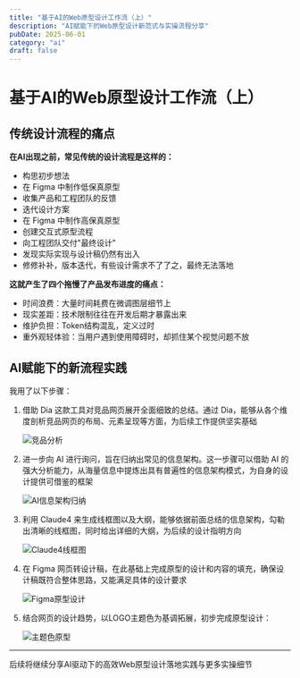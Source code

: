 ```yaml
---
title: "基于AI的Web原型设计工作流（上）"
description: "AI赋能下的Web原型设计新范式与实操流程分享"
pubDate: 2025-06-01
category: "ai"
draft: false
---
```


# 基于AI的Web原型设计工作流（上）

## 传统设计流程的痛点

**在AI出现之前，常见传统的设计流程是这样的：**

- 构思初步想法
- 在 Figma 中制作低保真原型
- 收集产品和工程团队的反馈
- 迭代设计方案
- 在 Figma 中制作高保真原型
- 创建交互式原型流程
- 向工程团队交付"最终设计"
- 发现实际实现与设计稿仍然有出入
- 修修补补，版本迭代，有些设计需求不了了之，最终无法落地

**这就产生了四个拖慢了产品发布进度的痛点：**

- 时间浪费：大量时间耗费在微调图层细节上
- 现实差距：技术限制往往在开发后期才暴露出来
- 维护负担：Token结构混乱，定义过时
- 重外观轻体验：当用户遇到使用障碍时，却抓住某个视觉问题不放

## AI赋能下的新流程实践

我用了以下步骤：

1. 借助 Dia 这款工具对竞品网页展开全面细致的总结。通过 Dia，能够从各个维度剖析竞品网页的布局、元素呈现等方面，为后续工作提供坚实基础

   ![竞品分析](/images/blog/AI-Web-Prototype-Workflow-1-image.png)

2. 进一步向 AI 进行询问，旨在归纳出常见的信息架构。这一步骤可以借助 AI 的强大分析能力，从海量信息中提炼出具有普遍性的信息架构模式，为自身的设计提供可借鉴的框架

   ![AI信息架构归纳](/images/blog/AI-Web-Prototype-Workflow-1-screenshot.png)

3. 利用 Claude4 来生成线框图以及大纲，能够依据前面总结的信息架构，勾勒出清晰的线框图，同时给出详细的大纲，为后续的设计指明方向

   ![Claude4线框图](/images/blog/AI-Web-Prototype-Workflow-1-image-1.png)

4. 在 Figma 网页转设计稿，在此基础上完成原型的设计和内容的填充，确保设计稿既符合整体思路，又能满足具体的设计要求

   ![Figma原型设计](/images/blog/AI-Web-Prototype-Workflow-1-image-2.png)

5. 结合网页的设计趋势，以LOGO主题色为基调拓展，初步完成原型设计：

   ![主题色原型](/images/blog/AI-Web-Prototype-Workflow-1-image-3.png)

---

后续将继续分享AI驱动下的高效Web原型设计落地实践与更多实操细节 